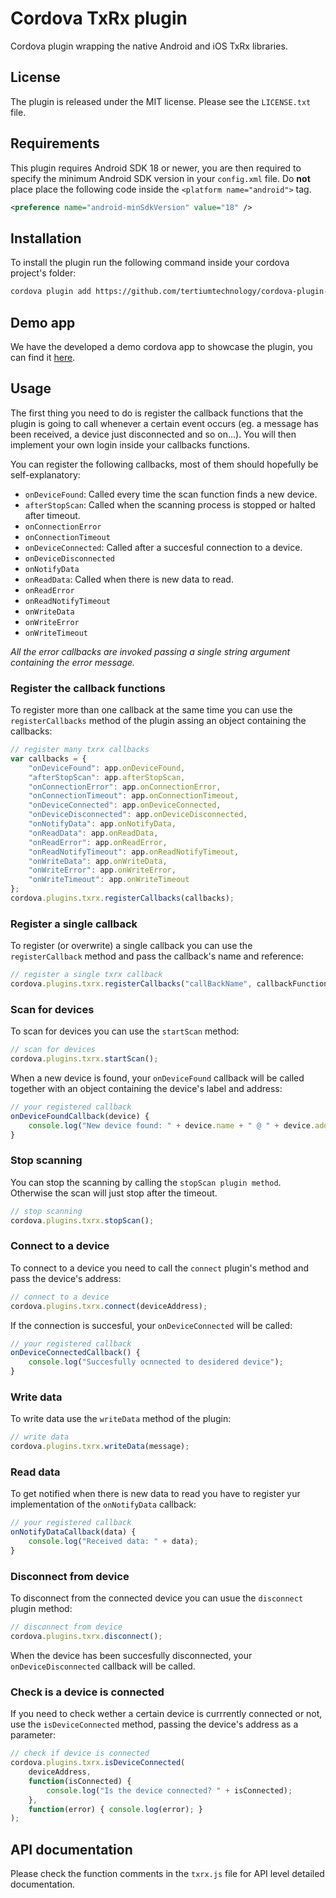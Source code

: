 # Cordova TxRx plugin
Cordova plugin wrapping the native Android and iOS TxRx libraries.

## License
The plugin is released under the MIT license. Please see the `LICENSE.txt` file.

## Requirements
This plugin requires Android SDK 18 or newer, you are then required to specify the minimum Android SDK version in your `config.xml` file. Do __not__ place place the following code inside the `<platform name="android">` tag.

```xml
<preference name="android-minSdkVersion" value="18" />
```

## Installation
To install the plugin run the following command inside your cordova project's folder:

```sh
cordova plugin add https://github.com/tertiumtechnology/cordova-plugin-txrx.git
```

## Demo app
We have the developed a demo cordova app to showcase the plugin, you can find it [here](https://github.com/tertiumtechnology/txrx-demo-cordova.git).

## Usage
The first thing you need to do is register the callback functions that the plugin is going to call whenever a certain event occurs (eg. a message has been received, a device just disconnected and so on...). You will then implement your own login inside your callbacks functions.

You can register the following callbacks, most of them should hopefully be self-explanatory:
- `onDeviceFound`: Called every time the scan function finds a new device.
- `afterStopScan`: Called when the scanning process is stopped or halted after timeout.
- `onConnectionError`
- `onConnectionTimeout`
- `onDeviceConnected`: Called after a succesful connection to a device.
- `onDeviceDisconnected`
- `onNotifyData`
- `onReadData`: Called when there is new data to read.
- `onReadError`
- `onReadNotifyTimeout`
- `onWriteData`
- `onWriteError`
- `onWriteTimeout`

*All the error callbacks are invoked passing a single string argument containing the error message.*

### Register the callback functions
To register more than one callback at the same time you can use the `registerCallbacks` method of the plugin assing an object containing the callbacks:

```Javascript
// register many txrx callbacks
var callbacks = {
    "onDeviceFound": app.onDeviceFound,
    "afterStopScan": app.afterStopScan,
    "onConnectionError": app.onConnectionError,
    "onConnectionTimeout": app.onConnectionTimeout,
    "onDeviceConnected": app.onDeviceConnected,
    "onDeviceDisconnected": app.onDeviceDisconnected,
    "onNotifyData": app.onNotifyData,
    "onReadData": app.onReadData,
    "onReadError": app.onReadError,
    "onReadNotifyTimeout": app.onReadNotifyTimeout,
    "onWriteData": app.onWriteData,
    "onWriteError": app.onWriteError,
    "onWriteTimeout": app.onWriteTimeout
};
cordova.plugins.txrx.registerCallbacks(callbacks);
```

### Register a single callback
To register (or overwrite) a single callback you can use the `registerCallback` method and pass the callback's name and reference:

```Javascript
// register a single txrx callback
cordova.plugins.txrx.registerCallbacks("callBackName", callbackFunction);
```

### Scan for devices
To scan for devices you can use the `startScan` method:

```Javascript
// scan for devices
cordova.plugins.txrx.startScan();
```

When a new device is found, your `onDeviceFound` callback will be called together with an object containing the device's label and address:

```Javascript
// your registered callback
onDeviceFoundCallback(device) {
    console.log("New device found: " + device.name + " @ " + device.address); 
}
```

### Stop scanning
You can stop the scanning by calling the `stopScan plugin method`. Otherwise the scan will just stop after the timeout.

```Javascript
// stop scanning
cordova.plugins.txrx.stopScan();
```

### Connect to a device
To connect to a device you need to call the `connect` plugin's method and pass the device's address:

```Javascript
// connect to a device
cordova.plugins.txrx.connect(deviceAddress);
```

If the connection is succesful, your `onDeviceConnected` will be called:

```Javascript
// your registered callback
onDeviceConnectedCallback() {
    console.log("Succesfully ocnnected to desidered device"); 
}
```

### Write data
To write data use the `writeData` method of the plugin:

```Javascript
// write data
cordova.plugins.txrx.writeData(message);
```

### Read data
To get notified when there is new data to read you have to register yur implementation of the `onNotifyData` callback:

```Javascript
// your registered callback
onNotifyDataCallback(data) {
    console.log("Received data: " + data); 
}
```

### Disconnect from device
To disconnect from the connected device you can usue the `disconnect` plugin method:

```Javascript
// disconnect from device
cordova.plugins.txrx.disconnect();
```

When the device has been succesfully disconnected, your `onDeviceDisconnected` callback will be called.

### Check is a device is connected
If you need to check wether a certain device is currrently connected or not, use the `isDeviceConnected` method, passing the device's address as a parameter:

```Javascript
// check if device is connected
cordova.plugins.txrx.isDeviceConnected(
    deviceAddress, 
    function(isConnected) {
        console.log("Is the device connected? " + isConnected);
    },
    function(error) { console.log(error); }
);
```


## API documentation
Please check the function comments in the `txrx.js` file for API level detailed documentation.


